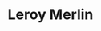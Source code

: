 ---
title: "Leroy Merlin"
url: /longueau/leroy-merlin-passage-du-rayon-vert/
shop: à faire soi-même
---